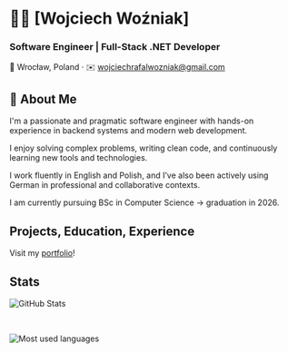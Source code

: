# 👨‍💻 [Wojciech Woźniak]

### Software Engineer | Full-Stack .NET Developer  
📍 Wrocław, Poland · ✉️ wojciechrafalwozniak@gmail.com

## 🧠 About Me

I'm a passionate and pragmatic software engineer with hands-on experience in backend systems and modern web development. 

I enjoy solving complex problems, writing clean code, and continuously learning new tools and technologies.

I work fluently in English and Polish, and I’ve also been actively using German in professional and collaborative contexts.

I am currently pursuing BSc in Computer Science -> graduation in 2026.

## Projects, Education, Experience

Visit my [portfolio](https://wojwozniak.github.io)!

## Stats

![GitHub Stats](https://github-readme-stats.vercel.app/api?username=wojwozniak&show_icons=true&rank_icon=github&theme=tokyonight&include_all_commits=true)

<br /> 

![Most used languages](https://github-readme-stats.vercel.app/api/top-langs?username=wojwozniak&theme=tokyonight&hide=jupyter%20notebook,racket,rich%20text%20format&layout=pie&langs_count=10)
